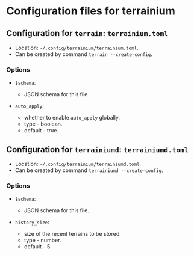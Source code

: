 # Configuration files for terrainium

## Configuration for `terrain`: `terrainium.toml`

- Location: `~/.config/terrainium/terrainium.toml`.
- Can be created by command `terrain --create-config`.

### Options

- `$schema`:
  - JSON schema for this file

- `auto_apply`:
  - whether to enable `auto_apply` globally.
  - type - boolean.
  - default - true.

## Configuration for `terrainiumd`: `terrainiumd.toml`

- Location: `~/.config/terrainium/terrainiumd.toml`.
- Can be created by command `terrainiumd --create-config`.

### Options

- `$schema`:
  - JSON schema for this file.

- `history_size`:
  - size of the recent terrains to be stored.
  - type - number.
  - default - 5.
